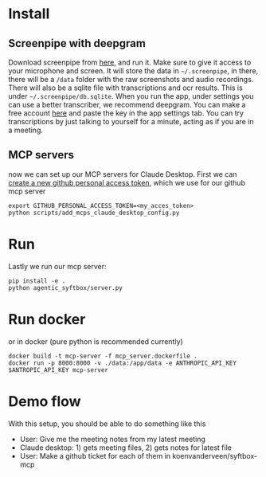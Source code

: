 

# Install
## Screenpipe with deepgram
Download screenpipe from [here](https://web.crabnebula.cloud/mediar/screenpipe/releases), and run it. Make sure to give it access to your microphone and screen. It will store the data in `~/.screenpipe`, in there, there will be a `/data` folder with the raw screenshots and audio recordings. There will also be a sqlite file with transcriptions and ocr results. This is under `~/.screenpipe/db.sqlite`. When you run the app, under settings you can use a better transcriber, we recommend deepgram. You can make a free account [here](https://console.deepgram.com/signup) and paste the key in the app settings tab. You can try transcriptions by just talking to yourself for a minute, acting as if you are in a meeting.

## MCP servers
now we can set up our MCP servers for Claude Desktop. First we can [create a new github personal access token](https://github.com/settings/personal-access-tokens/new), which we use for our github mcp server
```
export GITHUB_PERSONAL_ACCESS_TOKEN=<my_acces_token>
python scripts/add_mcps_claude_desktop_config.py
````

# Run
Lastly we run our mcp server:
```
pip install -e .
python agentic_syftbox/server.py
```


# Run docker
or in docker (pure python is recommended currently)
```
docker build -t mcp-server -f mcp_server.dockerfile .
docker run -p 8000:8000 -v ./data:/app/data -e ANTHROPIC_API_KEY $ANTROPIC_API_KEY mcp-server
```

# Demo flow
With this setup, you should be able to do something like this

- User: Give me the meeting notes from my latest meeting
- Claude desktop: 1) gets meeting files, 2) gets notes for latest file
- User: Make a github ticket for each of them in koenvanderveen/syftbox-mcp

